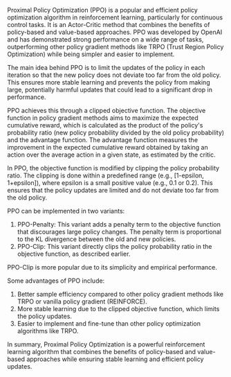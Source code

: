 Proximal Policy Optimization (PPO) is a popular and efficient policy optimization algorithm in reinforcement learning, particularly for continuous control tasks. It is an Actor-Critic method that combines the benefits of policy-based and value-based approaches. PPO was developed by OpenAI and has demonstrated strong performance on a wide range of tasks, outperforming other policy gradient methods like TRPO (Trust Region Policy Optimization) while being simpler and easier to implement.

The main idea behind PPO is to limit the updates of the policy in each iteration so that the new policy does not deviate too far from the old policy. This ensures more stable learning and prevents the policy from making large, potentially harmful updates that could lead to a significant drop in performance.

PPO achieves this through a clipped objective function. The objective function in policy gradient methods aims to maximize the expected cumulative reward, which is calculated as the product of the policy's probability ratio (new policy probability divided by the old policy probability) and the advantage function. The advantage function measures the improvement in the expected cumulative reward obtained by taking an action over the average action in a given state, as estimated by the critic.

In PPO, the objective function is modified by clipping the policy probability ratio. The clipping is done within a predefined range (e.g., [1-epsilon, 1+epsilon]), where epsilon is a small positive value (e.g., 0.1 or 0.2). This ensures that the policy updates are limited and do not deviate too far from the old policy.

PPO can be implemented in two variants:

1. PPO-Penalty: This variant adds a penalty term to the objective function that discourages large policy changes. The penalty term is proportional to the KL divergence between the old and new policies.
2. PPO-Clip: This variant directly clips the policy probability ratio in the objective function, as described earlier.

PPO-Clip is more popular due to its simplicity and empirical performance.

Some advantages of PPO include:

1. Better sample efficiency compared to other policy gradient methods like TRPO or vanilla policy gradient (REINFORCE).
2. More stable learning due to the clipped objective function, which limits the policy updates.
3. Easier to implement and fine-tune than other policy optimization algorithms like TRPO.

In summary, Proximal Policy Optimization is a powerful reinforcement learning algorithm that combines the benefits of policy-based and value-based approaches while ensuring stable learning and efficient policy updates.
